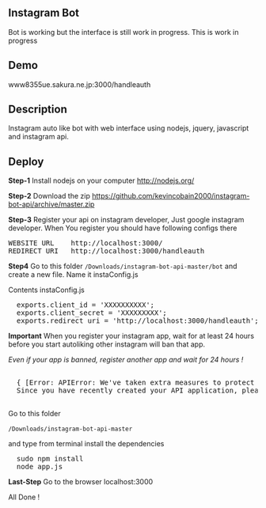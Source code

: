 Instagram Bot
-------------

Bot is working but the interface is still work in progress. This is work in progress

Demo
----

www8355ue.sakura.ne.jp:3000/handleauth

Description
-----------

Instagram auto like bot with web interface using nodejs, jquery, javascript and instagram api.


Deploy
------

**Step-1** Install nodejs on your computer http://nodejs.org/

**Step-2** Download the zip https://github.com/kevincobain2000/instagram-bot-api/archive/master.zip

**Step-3** Register your api on instagram developer, Just google instagram developer. 
When You register you should have following configs there

<pre>
WEBSITE URL    http://localhost:3000/
REDIRECT URI   http://localhost:3000/handleauth
</pre>

**Step4** Go to this folder ``/Downloads/instagram-bot-api-master/bot`` and create a new file. Name it instaConfig.js

Contents instaConfig.js

<pre>
  exports.client_id = 'XXXXXXXXXX';
  exports.client_secret = 'XXXXXXXXX';
  exports.redirect_uri = 'http://localhost:3000/handleauth';
</pre>

**Important** When you register your instagram app, wait for at least 24 hours before you start autoliking
other instagram will ban that app. 

*Even if your app is banned, register another app and wait for 24 hours !*

<pre>

  { [Error: APIError: We've taken extra measures to protect the Instagram API from abnormal activity. 
  Since you have recently created your API application, please contact apidevelopers@instagram.com to receive whitelisting for a higher rate limit.]
 </pre>

Go to this folder <pre>``/Downloads/instagram-bot-api-master`` </pre> and type from terminal install the dependencies

<pre>
  sudo npm install
  node app.js
</pre>

**Last-Step** Go to the browser localhost:3000

All Done !
